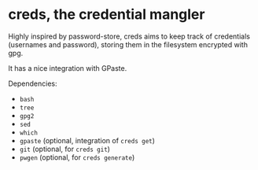creds, the credential mangler
=============================

Highly inspired by password-store, creds aims to keep track of credentials (usernames and password),
storing them in the filesystem encrypted with gpg.

It has a nice integration with GPaste.

Dependencies:

- `bash`
- `tree`
- `gpg2`
- `sed`
- `which`
- `gpaste` (optional, integration of `creds get`)
- `git` (optional, for `creds git`)
- `pwgen` (optional, for `creds generate`)
